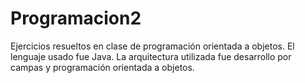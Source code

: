 Programacion2
=============

Ejercicios resueltos en clase de programación orientada a objetos.
El lenguaje usado fue Java.
La arquitectura utilizada fue desarrollo por campas y programación orientada a objetos.
